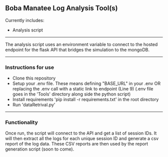 ## Boba Manatee Log Analysis Tool(s) 
Currently includes:
- Analysis script
----

The analysis script uses an environment variable to connect to the hosted endpoint for the flask API that bridges the simulation to the mongoDB.

----

### Instructions for use 
- Clone this repository
- Setup your .env file. These means defining "BASE_URL" in your .env OR replacing the .env call with a static link to endpoint (Line 9)
  (.env file goes in the 'Tools' directory along side the python script)
- Install requirements 'pip install -r requirements.txt' in the root directory
- Run 'dataRetrival.py'

----

### Functionality 
Once run, the script will connect to the API and get a list of session IDs. It will then extract all the logs for each unique session ID and 
generate a csv report of the log data. These CSV reports are then used by the report generation script (soon to come).
